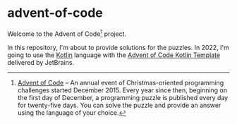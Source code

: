 # advent-of-code

Welcome to the Advent of Code[^aoc] project.

In this repository, I'm about to provide solutions for the puzzles.
In 2022, I'm going to use the [Kotlin][kotlin] language with the [Advent of Code Kotlin Template][template] delivered by JetBrains.


[^aoc]:
    [Advent of Code][aoc] – An annual event of Christmas-oriented programming challenges started December 2015.
    Every year since then, beginning on the first day of December, a programming puzzle is published every day for twenty-five days.
    You can solve the puzzle and provide an answer using the language of your choice.

[aoc]: https://adventofcode.com
[kotlin]: https://kotlinlang.org
[template]: https://github.com/kotlin-hands-on/advent-of-code-kotlin-template
